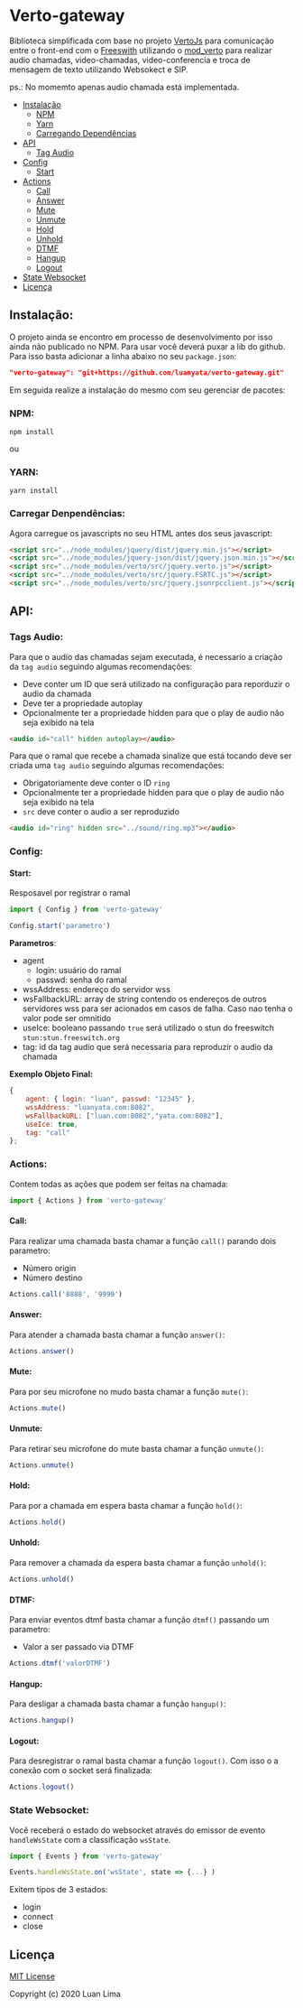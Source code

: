 # Verto-gateway

Biblioteca simplificada com base no projeto [VertoJs](https://evoluxbr.github.io/verto-docs/tut/initializing-verto.html) para comunicação entre o front-end com o [Freeswith](https://freeswitch.org/confluence/display/FREESWITCH/Introduction) utilizando o [mod_verto](https://freeswitch.org/confluence/display/FREESWITCH/mod_verto) para realizar audio chamadas, video-chamadas, video-conferencia e troca de mensagem de texto utilizando Websokect e SIP.

ps.: No momemto apenas audio chamada está implementada.

-   [Instalação](#instalação)
    -   [NPM](#npm)
    -   [Yarn](#yarn)
    -   [Carregando Dependências](#carregar-denpendências)
-   [API](#api)
    -   [Tag Audio](#tags-audio)
-   [Config](#config)
    -   [Start](#start)
-   [Actions](#actions)
    -   [Call](#call)
    -   [Answer](#answer)
    -   [Mute](#mute)
    -   [Unmute](#unmute)
    -   [Hold](#hold)
    -   [Unhold](#unhold)
    -   [DTMF](#dtmf)
    -   [Hangup](#hangup)
    -   [Logout](#logout)
-   [State Websocket](#state-websocket)
-   [Licença](#licença)

## Instalação:

O projeto ainda se encontro em processo de desenvolvimento por isso ainda não publicado no NPM. Para usar você deverá puxar a lib do github. Para isso basta adicionar a linha abaixo no seu `package.json`:

```json
"verto-gateway": "git+https://github.com/luanyata/verto-gateway.git"
```

Em seguida realize a instalação do mesmo com seu gerenciar de pacotes:

### **NPM**:

```shell
npm install
```

ou

### **YARN**:

```shell
yarn install
```

### **Carregar Denpendências**:

Agora carregue os javascripts no seu HTML antes dos seus javascript:

```html
<script src="../node_modules/jquery/dist/jquery.min.js"></script>
<script src="../node_modules/jquery-json/dist/jquery.json.min.js"></script>
<script src="../node_modules/verto/src/jquery.verto.js"></script>
<script src="../node_modules/verto/src/jquery.FSRTC.js"></script>
<script src="../node_modules/verto/src/jquery.jsonrpcclient.js"></script>
```

## API:

### **Tags Audio:**

Para que o audio das chamadas sejam executada, é necessario a criação da `tag audio` seguindo algumas recomendações:

-   Deve conter um ID que será utilizado na configuração para reporduzir o audio da chamada
-   Deve ter a propriedade autoplay
-   Opcionalmente ter a propriedade hidden para que o play de audio não seja exibido na tela

```html
<audio id="call" hidden autoplay></audio>
```

Para que o ramal que recebe a chamada sinalize que está tocando deve ser criada uma `tag audio` seguindo algumas recomendações:

-   Obrigatoriamente deve conter o ID `ring`
-   Opcionalmente ter a propriedade hidden para que o play de audio não seja exibido na tela
-   `src` deve conter o audio a ser reproduzido

```html
<audio id="ring" hidden src="../sound/ring.mp3"></audio>
```

### **Config**:

#### **Start:**

Resposavel por registrar o ramal

```javascript
import { Config } from 'verto-gateway'

Config.start('parametro')
```

**Parametros**:

-   agent
    -   login: usuário do ramal
    -   passwd: senha do ramal
-   wssAddress: endereço do servidor wss
-   wsFallbackURL: array de string contendo os endereços de outros servidores wss para ser acionados em casos de falha. Caso nao tenha o valor pode ser omnitido
-   useIce: booleano passando `true` será utilizado o stun do freeswitch `stun:stun.freeswitch.org`
-   tag: id da tag audio que será necessaria para reproduzir o audio da chamada

**Exemplo Objeto Final:**

```js
{
    agent: { login: "luan", passwd: "12345" },
    wssAddress: "luanyata.com:8082",
    wsFallbackURL: ["luan.com:8082","yata.com:8082"],
    useIce: true,
    tag: "call"
};
```

### **Actions**:

Contem todas as ações que podem ser feitas na chamada:

```javascript
import { Actions } from 'verto-gateway'
```

#### **Call:**

Para realizar uma chamada basta chamar a função `call()` parando dois parametro:

-   Número origin
-   Número destino

```js
Actions.call('8888', '9999')
```

#### **Answer:**

Para atender a chamada basta chamar a função `answer()`:

```js
Actions.answer()
```

#### **Mute:**

Para por seu microfone no mudo basta chamar a função `mute()`:

```js
Actions.mute()
```

#### **Unmute:**

Para retirar seu microfone do mute basta chamar a função `unmute()`:

```js
Actions.unmute()
```

#### **Hold:**

Para por a chamada em espera basta chamar a função `hold()`:

```js
Actions.hold()
```

#### **Unhold:**

Para remover a chamada da espera basta chamar a função `unhold()`:

```js
Actions.unhold()
```

#### **DTMF:**

Para enviar eventos dtmf basta chamar a função `dtmf()` passando um parametro:

-   Valor a ser passado via DTMF

```js
Actions.dtmf('valorDTMF')
```

#### **Hangup:**

Para desligar a chamada basta chamar a função `hangup()`:

```js
Actions.hangup()
```

#### **Logout:**

Para desregistrar o ramal basta chamar a função `logout()`. Com isso o a conexão com o socket será finalizada:

```js
Actions.logout()
```

### **State Websocket:**

Você receberá o estado do websocket através do emissor de evento `handleWsState` com a classificação `wsState`.

```javascript
import { Events } from 'verto-gateway'

Events.handleWsState.on('wsState', state => {...} )
```

Exitem tipos de 3 estados:

-   login
-   connect
-   close

## Licença

[MIT License](LICENSE)

Copyright (c) 2020 Luan Lima
